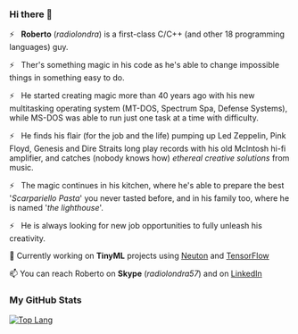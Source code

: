 ### Hi there 👋

<!--
**radiolondra/radiolondra** is a ✨ _special_ ✨ repository because its `README.md` (this file) appears on your GitHub profile.

Here are some ideas to get you started:

- 🔭 I’m currently working on ...
- 🌱 I’m currently learning ...
- 👯 I’m looking to collaborate on ...
- 🤔 I’m looking for help with ...
- 💬 Ask me about ...
- 📫 How to reach me: ...
- 😄 Pronouns: ...
- ⚡ Fun fact: ...
-->

⚡   **Roberto** (*radiolondra*) is a first-class C/C++ (and other 18 programming languages) guy.

⚡   Ther's something magic in his code as he's able to change impossible things in something easy to do.

⚡   He started creating magic more than 40 years ago with his new multitasking operating system (MT-DOS, Spectrum Spa, Defense Systems), while MS-DOS was able to run just one task at a time with difficulty. 

⚡   He finds his flair (for the job and the life) pumping up Led Zeppelin, Pink Floyd, Genesis and Dire Straits long play records with his old McIntosh hi-fi amplifier, and catches (nobody knows how) *ethereal creative solutions* from music. 

⚡   The magic continues in his kitchen, where he's able to prepare the best '*Scarpariello Pasta*' you never tasted before, and in his family too, where he is named '*the lighthouse*'.

⚡   He is always looking for new job opportunities to fully unleash his creativity.

🔭 Currently working on **TinyML** projects using [Neuton](https://neuton.ai/) and [TensorFlow](https://www.tensorflow.org/)

📫 You can reach Roberto on **Skype** (*radiolondra57*) and on [LinkedIn](https://linkedin.com/in/radiolondra)

### My GitHub Stats
[![Top Lang](https://github-readme-stats.vercel.app/api/top-langs/?username=radiolondra&layout=compact)](https://github.com/anuraghazra/github-readme-stats)
